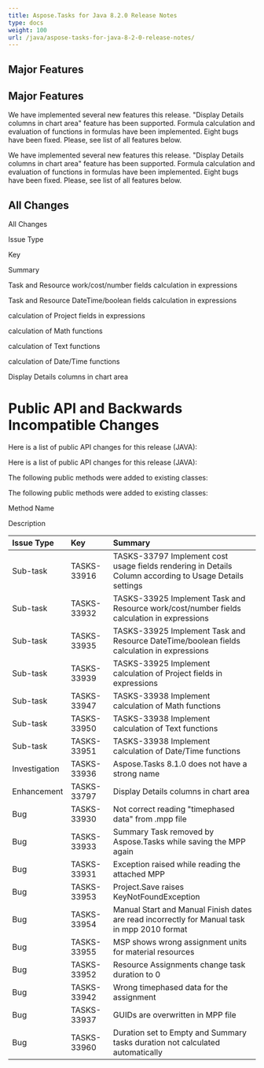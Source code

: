 ```yaml
---
title: Aspose.Tasks for Java 8.2.0 Release Notes
type: docs
weight: 100
url: /java/aspose-tasks-for-java-8-2-0-release-notes/
---
```


## **Major Features**
## **Major Features**
We have implemented several new features this release. "Display 
Details columns in chart area" feature has been supported. Formula 
calculation and evaluation of functions in formulas have been 
implemented. Eight bugs have been fixed. Please, see list of all 
features below. 

We have implemented several new features this release. "Display 
Details columns in chart area" feature has been supported. Formula 
calculation and evaluation of functions in formulas have been 
implemented. Eight bugs have been fixed. Please, see list of all 
features below.
## **All Changes**
All Changes

Issue Type

Key

Summary

Task and Resource work/cost/number fields calculation in expressions

Task and Resource DateTime/boolean fields calculation in expressions

calculation of Project fields in expressions

calculation of Math functions

calculation of Text functions

calculation of Date/Time functions

Display Details columns in chart area
# **Public API and Backwards Incompatible Changes**
Here is a list of public API changes for this release (JAVA): 

Here is a list of public API changes for this release (JAVA):

The following public methods were added to existing classes: 

The following public methods were added to existing classes:

Method Name

Description

|**Issue Type** |**Key** |**Summary** |
| :- | :- | :- |
|Sub-task |TASKS-33916 |TASKS-33797 Implement cost usage fields rendering in Details Column according to Usage Details settings |
|Sub-task |TASKS-33932 |TASKS-33925 Implement Task and Resource work/cost/number fields calculation in expressions |
|Sub-task |TASKS-33935 |TASKS-33925 Implement Task and Resource DateTime/boolean fields calculation in expressions |
|Sub-task |TASKS-33939 |TASKS-33925 Implement calculation of Project fields in expressions |
|Sub-task |TASKS-33947 |TASKS-33938 Implement calculation of Math functions |
|Sub-task |TASKS-33950 |TASKS-33938 Implement calculation of Text functions |
|Sub-task |TASKS-33951 |TASKS-33938 Implement calculation of Date/Time functions |
|Investigation |TASKS-33936 |Aspose.Tasks 8.1.0 does not have a strong name |
|Enhancement |TASKS-33797 |Display Details columns in chart area |
|Bug |TASKS-33930 |Not correct reading "timephased data" from .mpp file |
|Bug |TASKS-33933 |Summary Task removed by Aspose.Tasks while saving the MPP again |
|Bug |TASKS-33931 |Exception raised while reading the attached MPP |
|Bug |TASKS-33953 |Project.Save raises KeyNotFoundException |
|Bug |TASKS-33954 |Manual Start and Manual Finish dates are read incorrectly for Manual task in mpp 2010 format |
|Bug |TASKS-33955 |MSP shows wrong assignment units for material resources |
|Bug |TASKS-33952 |Resource Assignments change task duration to 0 |
|Bug |TASKS-33942 |Wrong timephased data for the assignment |
|Bug |TASKS-33937 |GUIDs are overwritten in MPP file |
|Bug |TASKS-33960 |Duration set to Empty and Summary tasks duration not calculated automatically |

